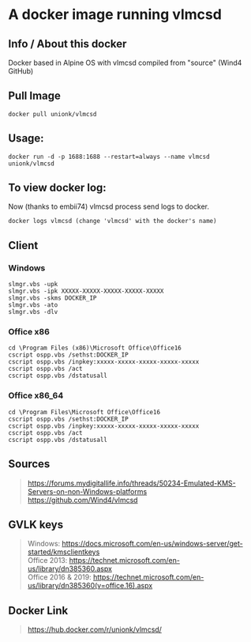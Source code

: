 # A docker image running vlmcsd

## Info / About this docker
Docker based in Alpine OS with vlmcsd compiled from "source" (Wind4 GitHub)

## Pull Image
```
docker pull unionk/vlmcsd
```
## Usage:
```
docker run -d -p 1688:1688 --restart=always --name vlmcsd unionk/vlmcsd
```
## To view docker log:
Now (thanks to embii74) vlmcsd process send logs to docker.
```
docker logs vlmcsd (change 'vlmcsd' with the docker's name)
```
## Client
### Windows
```
slmgr.vbs -upk  
slmgr.vbs -ipk XXXXX-XXXXX-XXXXX-XXXXX-XXXXX  
slmgr.vbs -skms DOCKER_IP  
slmgr.vbs -ato  
slmgr.vbs -dlv  
```
### Office x86
```
cd \Program Files (x86)\Microsoft Office\Office16  
cscript ospp.vbs /sethst:DOCKER_IP  
cscript ospp.vbs /inpkey:xxxxx-xxxxx-xxxxx-xxxxx-xxxxx  
cscript ospp.vbs /act  
cscript ospp.vbs /dstatusall  
```
### Office x86_64
```
cd \Program Files\Microsoft Office\Office16  
cscript ospp.vbs /sethst:DOCKER_IP  
cscript ospp.vbs /inpkey:xxxxx-xxxxx-xxxxx-xxxxx-xxxxx  
cscript ospp.vbs /act  
cscript ospp.vbs /dstatusall  
```
## Sources
> https://forums.mydigitallife.info/threads/50234-Emulated-KMS-Servers-on-non-Windows-platforms  
https://github.com/Wind4/vlmcsd

## GVLK keys
> Windows: https://docs.microsoft.com/en-us/windows-server/get-started/kmsclientkeys  
> Office 2013: https://technet.microsoft.com/en-us/library/dn385360.aspx  
> Office 2016 & 2019: https://technet.microsoft.com/en-us/library/dn385360(v=office.16).aspx

## Docker Link
> https://hub.docker.com/r/unionk/vlmcsd/
